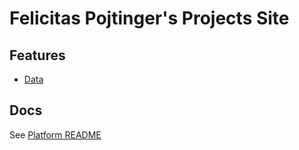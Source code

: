 # Felicitas Pojtinger's Projects Site

## Features

- [Data](./src/data)

## Docs

See [Platform README](../../README.md)

